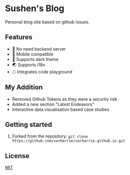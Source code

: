 # Sushen's Blog

Personal blog site based on github issues.

## Features

- 💪 No need backend server
- 📱 Mobile compatible
- 🌙 Supports dark theme
- 🌏 Supports i18n
- ⚾︎ Integrates code playground

## My Addition

- Removed Github Tokens as they were a security risk
- Added a new section "Latest Endeavors"
- Interactive data visualisation based case studies

## Getting started

1. Forked from the repository: `git clone https://github.com/varHarrie/varharrie.github.io.git`

## License

[MIT](./LICENSE)


